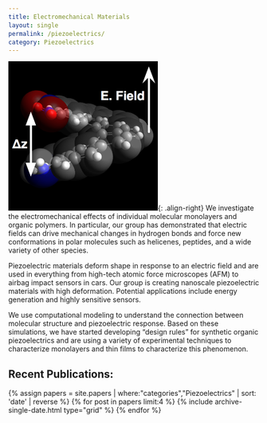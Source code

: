 ```yaml
---
title: Electromechanical Materials
layout: single
permalink: /piezoelectrics/
category: Piezoelectrics
---
```


<img src="/images/helicene-toc-graphic.png" alt="helicene piezoelectric" width="300px"/>{: .align-right}
We investigate the electromechanical effects of individual molecular monolayers and organic polymers. In particular, our group has demonstrated that electric fields can drive mechanical changes in hydrogen bonds and force new conformations in polar molecules such as helicenes, peptides, and a wide variety of other species.

Piezoelectric materials deform shape in response to an electric field and are used in everything from high-tech atomic force microscopes (AFM) to airbag impact sensors in cars. Our group is creating nanoscale piezoelectric materials with high deformation. Potential applications include energy generation and highly sensitive sensors.

We use computational modeling to understand the connection between molecular structure and piezoelectric response. Based on these simulations, we have started developing “design rules” for synthetic organic piezoelectrics and are using a variety of experimental techniques to characterize monolayers and thin films to characterize this phenomenon.


## Recent Publications:

<div class="grid__wrapper">
  {% assign papers = site.papers | where:"categories","Piezoelectrics" | sort: 'date' | reverse %}
  {% for post in papers limit:4 %}
      {% include archive-single-date.html type="grid" %}
  {% endfor %}
</div>
